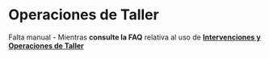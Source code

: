 # Operaciones de Taller

Falta manual - Mientras **consulte la FAQ** relativa al uso de [**Intervenciones y Operaciones de Taller**](../../../faq/intervenciones-y-operaciones-de-taller.md)

